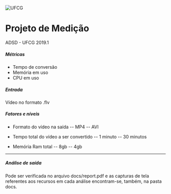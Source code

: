 ![UFCG](https://seeklogo.com/images/U/ufcg_universidade_federal_de_campina_grande-logo-E8B3971276-seeklogo.com.png "UFCG")
# Projeto de Medição
ADSD - UFCG 2019.1

##### Métricas
- Tempo de conversão
- Memória em uso
- CPU em uso

##### Entrada
Vídeo no formato .flv

##### Fatores e níveis
- Formato do vídeo na saída
-- MP4
-- AVI

- Tempo total do vídeo a ser convertido
-- 1 minuto
-- 30 minutos

- Memória Ram total
-- 8gb
-- 4gb

---

##### Análise de saída
Pode ser verificada no arquivo docs/report.pdf e as capturas de tela referentes aos recursos em cada análise encontram-se, também, na pasta docs.
